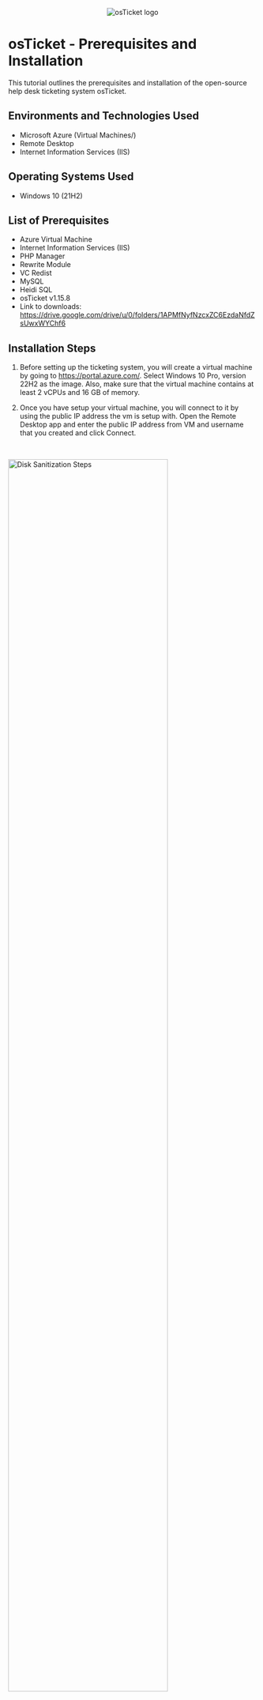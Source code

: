<p align="center">
<img src="https://i.imgur.com/Clzj7Xs.png" alt="osTicket logo"/>
</p>

<h1>osTicket - Prerequisites and Installation</h1>
This tutorial outlines the prerequisites and installation of the open-source help desk ticketing system osTicket.<br />



<h2>Environments and Technologies Used</h2>

- Microsoft Azure (Virtual Machines/)
- Remote Desktop
- Internet Information Services (IIS)

<h2>Operating Systems Used </h2>

- Windows 10 (21H2)

<h2>List of Prerequisites</h2>

- Azure Virtual Machine
- Internet Information Services (IIS)
- PHP Manager
- Rewrite Module
- VC Redist
- MySQL
- Heidi SQL
- osTicket v1.15.8
- Link to downloads: https://drive.google.com/drive/u/0/folders/1APMfNyfNzcxZC6EzdaNfdZsUwxWYChf6


<h2>Installation Steps</h2>


1) Before setting up the ticketing system, you will create a virtual machine by going to https://portal.azure.com/. Select Windows 10 Pro, version 22H2 as the image. Also, make sure that the virtual machine contains at least 2 vCPUs and 16 GB of memory.

2) Once you have setup your virtual machine, you will connect to it by using the public IP address the vm is setup with. Open the Remote Desktop app and enter the public IP address from VM and username that you created and click Connect. 
</p>
<br />

<p>
<img src="https://imgur.com/MAhXK2e.png" height="80%" width="80%" alt="Disk Sanitization Steps"/>
</p>
<p>
<img src="https://imgur.com/Zf2jw07.png" height="40%" width="40%" alt="Disk Sanitization Steps"/>
</p>
<br />
  
3) Once you have connected to your virtual machine, open Control Panel and click on "Programs and Features" under Programs. Next, click on "Turn Windows features on or off". 

<p>
<img src="https://imgur.com/fGXMpx4.png" height="40%" width="40%" alt="Disk Sanitization Steps"/>
<img src="https://i.imgur.com/gzNuhds.png" height="40%" width="40%" alt="Disk Sanitization Steps"/>
</p>
<br />

4) Now, you will install and enableIIS with CGI. In the Windows Features window, mark the box next to "Internet Information Services" (this is IIS). Expand the IIS checklist and mark "World Wide Web Services", then do the same with "Application Development Features". Under "Application Development Features", mark the box next to "CGI".

<p>
<img src="https://i.imgur.com/tXzQOXA.png" height="40%" width="40%" alt="Disk Sanitization Steps"/>

<img src="https://i.imgur.com/jfkmGTy.png" height="40%" width="40%" alt="Disk Sanitization Steps"/>
</p>
<br />

5) Now that IIS is enabled, download and install PHP Manager for IIS (PHPManagerForIIS_V1.5.0.msi) from the "osTicket-Installation-Files" folder.

<p>
<img src="https://i.imgur.com/qrl9QpH.png" height="80%" width="80%" alt="Disk Sanitization Steps"/>
</p>

6) Next, from the “osTicket-Installation-Files” folder, install the Rewrite Module (rewrite_amd64_en-US.msi).
7) Next, create a new folder named "PHP" in your C drive (C:\PHP). 
8) From the “osTicket-Installation-Files” folder, unzip PHP 7.3.8 (php-7.3.8-nts-Win32-VC15-x86.zip) into the “C:\PHP” folder you just created.

<p>
<img src="https://i.imgur.com/6FEAkry.png" height="40%" width="40%" alt="Disk Sanitization Steps"/>
  <img src="https://i.imgur.com/5hqK6HF.png" height="40%" width="40%" alt="Disk Sanitization Steps"/>
</p>

9) Once you unzipped the contents into the PHP folder, from the “osTicket-Installation-Files” folder, install VC_redist.x86.exe.
10) Next, install "mysql-5.5.62-win32.msi" from the “osTicket-Installation-Files” folder. Once mysql is installed and its window appears, follow these next steps:
- Select "Typical" setup
- Launch the configuration wizard after setup and choose "Standard Configuration"
- Next, make sure "Modify Security Settings" is checked and type in the root password

<p>
<img src="https://i.imgur.com/Pet0oGM.png" height="40%" width="40%" alt="Disk Sanitization Steps"/>
  <img src="https://i.imgur.com/RFHkwkV.png" height="40%" width="40%" alt="Disk Sanitization Steps"/>
  <img src="https://i.imgur.com/13conMB.png" height="40%" width="40%" alt="Disk Sanitization Steps"/>
</p>

11) 

